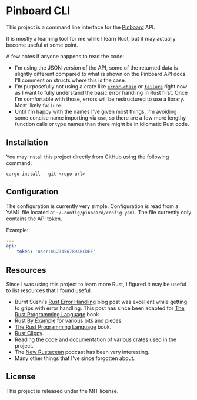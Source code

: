 # Pinboard CLI

This project is a command line interface for the [Pinboard](https://pinboard.in)
API.

It is mostly a learning tool for me while I learn Rust, but it may actually
become useful at some point.

A few notes if anyone happens to read the code:

  - I'm using the JSON version of the API, some of the returned data is
    slightly different compared to what is shown on the Pinboard API docs. I'll
    comment on structs where this is the case.
  - I'm purposefully not using a crate like [`error-chain`](
    https://github.com/rust-lang-nursery/error-chain) or [`failure`](
    https://boats.gitlab.io/failure/) right now as I want to fully understand
    the basic error handling in Rust first. Once I'm comfortable with those,
    errors will be restructured to use a library. Most likely `failure`.
  - Until I'm happy with the names I've given most things, I'm avoiding some
    concise name importing via `use`, so there are a few more lengthy function
    calls or type names than there might be in idiomatic Rust code.

## Installation

You may install this project directly from GitHub using the following command:

`cargo install --git <repo url>`

## Configuration

The configuration is currently very simple. Configuration is read from a YAML
file located at `~/.config/pinboard/config.yaml`. The file currently only
contains the API token.

Example:

```yaml
---
api:
    token: 'user:0123456789ABCDEF'
```

## Resources

Since I was using this project to learn more Rust, I figured it may be useful
to list resources that I found useful.

  - Burnt Sushi's [Rust Error Handling](
    http://blog.burntsushi.net/rust-error-handling/) blog post was excellent
    while getting to grips with error handling. This post has since been
    adapted for [The Rust Programming Language](
    https://doc.rust-lang.org/stable/book/first-edition/error-handling.html)
    book.
  - [Rust By Example](https://rustbyexample.com/) for various bits and pieces.
  - [The Rust Programming Language](https://doc.rust-lang.org/stable/book/)
    book.
  - [Rust Clippy](https://github.com/rust-lang-nursery/rust-clippy).
  - Reading the code and documentation of various crates used in the project.
  - The [New Rustacean](http://www.newrustacean.com/) podcast has been very
    interesting.
  - Many other things that I've since forgotten about.

## License

This project is released under the MIT license.
